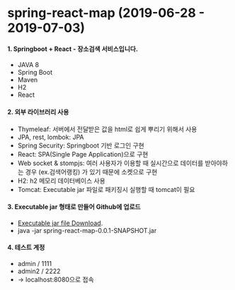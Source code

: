 # spring-react-map (2019-06-28 - 2019-07-03)

#### 1. Springboot + React - 장소검색 서비스입니다.
- JAVA 8
- Spring Boot
- Maven
- H2
- React

#### 2. 외부 라이브러리 사용
- Thymeleaf: 서버에서 전달받은 값을 html로 쉽게 뿌리기 위해서 사용
- JPA, rest, lombok: JPA
- Spring Security: Springboot 기반 로그인 구현
- React: SPA(Single Page Application)으로 구현
- Web socket & stompjs: 여러 사용자가 이용할 때 실시간으로 데이터를 받아야하는 경우 (ex.검색어랭킹) 가 있기 때문에 소켓으로 구현
- H2: h2 메모리 데이터베이스 사용
- Tomcat: Executable jar 파일로 패키징시 실행할 때 tomcat이 필요

#### 3. Executable jar 형태로 만들어 Github에 업로드
- [Executable jar file Download](https://github.com/dazzul94/spring-react-map/raw/master/deploy/spring-react-map-0.0.1-SNAPSHOT.jar).
- java -jar spring-react-map-0.0.1-SNAPSHOT.jar

#### 4. 테스트 계정
- admin / 1111
- admin2 / 2222
- -> localhost:8080으로 접속
